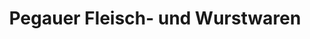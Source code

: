 ---
title: "Pegauer Fleisch- und Wurstwaren"
url: /lucka/pegauer-fleisch-und-wurstwaren/
shop: Metzgerei
---